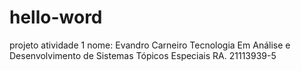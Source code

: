 # hello-word
projeto atividade 1
nome: Evandro Carneiro
Tecnologia Em Análise e Desenvolvimento de Sistemas
Tópicos Especiais
RA. 21113939-5

